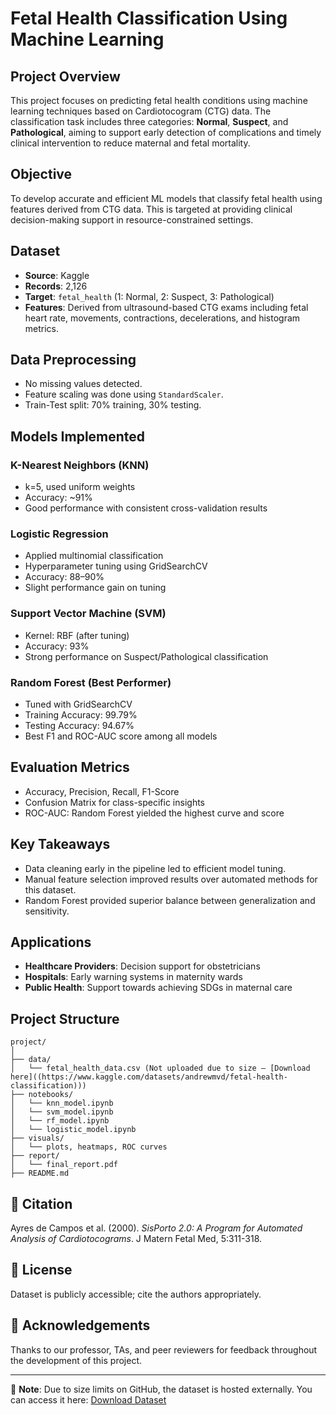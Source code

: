 # Fetal Health Classification Using Machine Learning

## Project Overview

This project focuses on predicting fetal health conditions using machine learning techniques based on Cardiotocogram (CTG) data. The classification task includes three categories: **Normal**, **Suspect**, and **Pathological**, aiming to support early detection of complications and timely clinical intervention to reduce maternal and fetal mortality.

## Objective

To develop accurate and efficient ML models that classify fetal health using features derived from CTG data. This is targeted at providing clinical decision-making support in resource-constrained settings.

## Dataset

- **Source**: Kaggle
- **Records**: 2,126
- **Target**: `fetal_health` (1: Normal, 2: Suspect, 3: Pathological)
- **Features**: Derived from ultrasound-based CTG exams including fetal heart rate, movements, contractions, decelerations, and histogram metrics.

## Data Preprocessing

- No missing values detected.
- Feature scaling was done using `StandardScaler`.
- Train-Test split: 70% training, 30% testing.

## Models Implemented

### K-Nearest Neighbors (KNN)
- k=5, used uniform weights
- Accuracy: ~91%
- Good performance with consistent cross-validation results

### Logistic Regression
- Applied multinomial classification
- Hyperparameter tuning using GridSearchCV
- Accuracy: 88–90%
- Slight performance gain on tuning

### Support Vector Machine (SVM)
- Kernel: RBF (after tuning)
- Accuracy: 93%
- Strong performance on Suspect/Pathological classification

### Random Forest (Best Performer)
- Tuned with GridSearchCV
- Training Accuracy: 99.79%
- Testing Accuracy: 94.67%
- Best F1 and ROC-AUC score among all models

## Evaluation Metrics

- Accuracy, Precision, Recall, F1-Score
- Confusion Matrix for class-specific insights
- ROC-AUC: Random Forest yielded the highest curve and score

## Key Takeaways

- Data cleaning early in the pipeline led to efficient model tuning.
- Manual feature selection improved results over automated methods for this dataset.
- Random Forest provided superior balance between generalization and sensitivity.

## Applications

- **Healthcare Providers**: Decision support for obstetricians
- **Hospitals**: Early warning systems in maternity wards
- **Public Health**: Support towards achieving SDGs in maternal care

## Project Structure

```
project/
│
├── data/
│   └── fetal_health_data.csv (Not uploaded due to size – [Download here]((https://www.kaggle.com/datasets/andrewmvd/fetal-health-classification)))
├── notebooks/
│   └── knn_model.ipynb
│   └── svm_model.ipynb
│   └── rf_model.ipynb
│   └── logistic_model.ipynb
├── visuals/
│   └── plots, heatmaps, ROC curves
├── report/
│   └── final_report.pdf
├── README.md
```

## 📝 Citation

Ayres de Campos et al. (2000). *SisPorto 2.0: A Program for Automated Analysis of Cardiotocograms*. J Matern Fetal Med, 5:311-318.

## 🧾 License

Dataset is publicly accessible; cite the authors appropriately.

## 🙌 Acknowledgements

Thanks to our professor, TAs, and peer reviewers for feedback throughout the development of this project.

---

🚨 **Note**: Due to size limits on GitHub, the dataset is hosted externally. You can access it here: [Download Dataset](https://drive.google.com/drive/u/2/folders/10SXfkg7ILeiD_uWQwOtYs24pn3x7qtr2)
